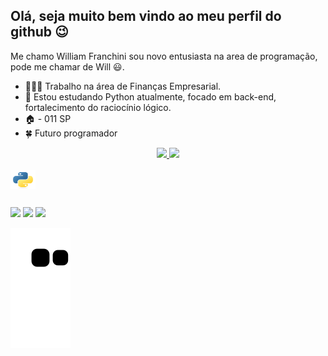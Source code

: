 ## Olá, seja muito bem vindo ao meu perfil do github 😉

Me chamo William Franchini sou novo entusiasta na area de programação, pode me chamar de Will 😃.

- 👨🏻‍💻 Trabalho na área de Finanças Empresarial.
- 🐍 Estou estudando Python atualmente, focado em back-end, fortalecimento do raciocínio lógico.
- 🏠 - 011 SP
- 🍀 Futuro programador


<div align="center">
  <a href="https://github.com/fran-chini">
  <img height="150em" src="https://github-readme-stats.vercel.app/api?username=fran-chini&show_icons=true&theme=dracula&include_all_commits=true&count_private=true"/>
  <img height="150em" src="https://github-readme-stats.vercel.app/api/top-langs/?username=fran-chini&layout=compact&langs_count=7&theme=dracula"/>
</div>
<div style="display: inline_block"><br>        
<img align="center" alt="Rafa-Python" height="30" width="40" src="https://raw.githubusercontent.com/devicons/devicon/master/icons/python/python-original.svg">
</div>
  
##
  
<div> 
  <a href="https://instagram.com/rafaballerini" target="_blank"><img src="https://img.shields.io/badge/-Instagram-%23E4405F?style=for-the-badge&logo=instagram&logoColor=white" target="_blank"></a>
  <a href = "mailto:williamfranchini@icloud.com"><img src="https://img.shields.io/badge/-Gmail-%23333?style=for-the-badge&logo=gmail&logoColor=white" target="_blank"></a>
  <a href="https://www.linkedin.com/in/william-franchini-a07683ba/" target="_blank"><img src="https://img.shields.io/badge/-LinkedIn-%230077B5?style=for-the-badge&logo=linkedin&logoColor=white" target="_blank"></a>
  
  
![Snake animation](https://github.com/fran-chini/fran-chini/blob/output/github-contribution-grid-snake.svg)
</div>
